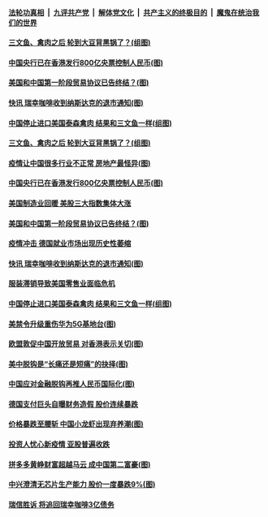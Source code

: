 ####  [法轮功真相](../../../../basic/blob/master/README.md?t=06241802) &nbsp;|&nbsp; [九评共产党](../../../../9ping.md/blob/master/README.md?t=06241802) &nbsp;|&nbsp; [解体党文化](../../../../jtdwh.md/blob/master/README.md?t=06241802)  &nbsp;|&nbsp; [共产主义的终极目的](../../../../gczydzjmd.md/blob/master/README.md?t=06241802) &nbsp;|&nbsp; [魔鬼在统治我们的世界](../../../../mgztzwmdsj.md/blob/master/README.md?t=06241802) 

#### [三文鱼、禽肉之后 轮到大豆背黑锅了？(组图)](../pages/p5/937480.md?t=06241802) 

#### [中国央行已在香港发行800亿央票控制人民币(图)](../pages/p5/937478.md?t=06241802) 

#### [美国和中国第一阶段贸易协议已告终结？(图)](../pages/p5/937467.md?t=06241802) 

#### [快讯 瑞幸咖啡收到纳斯达克的退市通知(图)](../pages/p5/937459.md?t=06241802) 

#### [中国停止进口美国泰森禽肉 结果和三文鱼一样(组图)](../pages/p5/937379.md?t=06241802) 


#### [三文鱼、禽肉之后 轮到大豆背黑锅了？(组图)](../pages/p5/937480.md?t=06241802) 

#### [疫情让中国很多行业不正常 房地产最怪异(图)](../pages/p5/937485.md?t=06241802) 

#### [中国央行已在香港发行800亿央票控制人民币(图)](../pages/p5/937478.md?t=06241802) 

#### [美国制造业回暖 美股三大指数集体大涨](../pages/p5/937475.md?t=06241802) 

#### [美国和中国第一阶段贸易协议已告终结？(图)](../pages/p5/937467.md?t=06241802) 

#### [疫情冲击 德国就业市场出现历史性萎缩](../pages/p5/937462.md?t=06241802) 

#### [快讯 瑞幸咖啡收到纳斯达克的退市通知(图)](../pages/p5/937459.md?t=06241802) 

#### [服装滞销导致美国零售业面临危机](../pages/p5/937458.md?t=06241802) 

#### [中国停止进口美国泰森禽肉 结果和三文鱼一样(组图)](../pages/p5/937379.md?t=06241802) 

#### [美禁令升级重伤华为5G基地台(图)](../pages/p5/937393.md?t=06241802) 


#### [欧盟敦促中国开放贸易 对香港表示关切(图)](../pages/p5/937388.md?t=06241802) 

#### [美中脱钩是“长痛还是短痛”的抉择(图)](../pages/p5/937387.md?t=06241802) 

#### [中国应对金融脱钩再推人民币国际化(图)](../pages/p5/937352.md?t=06241802) 

#### [德国支付巨头自曝财务造假 股价连续暴跌](../pages/p5/937367.md?t=06241802) 

#### [价格暴跌至腰斩 中国小龙虾出现弃养潮(图)](../pages/p5/937349.md?t=06241802) 

#### [投资人忧心新疫情 亚股普遍收跌](../pages/p5/937344.md?t=06241802) 

#### [拼多多黄峥财富超越马云 成中国第二富豪(图)](../pages/p5/937322.md?t=06241802) 

#### [中兴澄清无芯片生产能力 股价一度暴跌9%(图)](../pages/p5/937321.md?t=06241802) 

#### [瑞信胜诉 将追回瑞幸咖啡3亿债务](../pages/p5/937306.md?t=06241802) 

